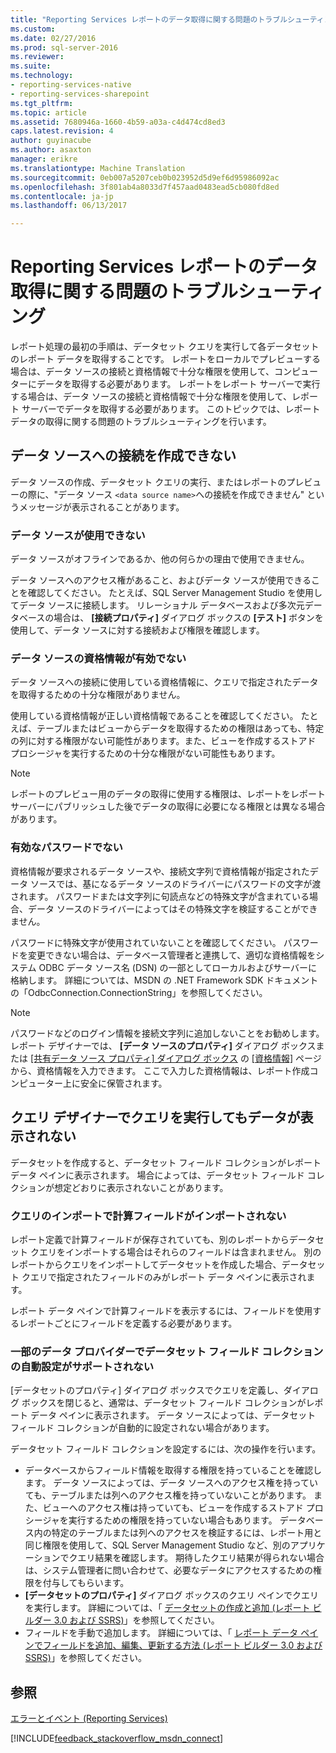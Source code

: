 ```yaml
---
title: "Reporting Services レポートのデータ取得に関する問題のトラブルシューティング |Microsoft ドキュメント"
ms.custom: 
ms.date: 02/27/2016
ms.prod: sql-server-2016
ms.reviewer: 
ms.suite: 
ms.technology:
- reporting-services-native
- reporting-services-sharepoint
ms.tgt_pltfrm: 
ms.topic: article
ms.assetid: 7680946a-1660-4b59-a03a-c4d474cd8ed3
caps.latest.revision: 4
author: guyinacube
ms.author: asaxton
manager: erikre
ms.translationtype: Machine Translation
ms.sourcegitcommit: 0eb007a5207ceb0b023952d5d9ef6d95986092ac
ms.openlocfilehash: 3f801ab4a8033d7f457aad0483ead5cb080fd8ed
ms.contentlocale: ja-jp
ms.lasthandoff: 06/13/2017

---
```

# <a name="troubleshoot-data-retrieval-issues-with-reporting-services-reports"></a>Reporting Services レポートのデータ取得に関する問題のトラブルシューティング
レポート処理の最初の手順は、データセット クエリを実行して各データセットのレポート データを取得することです。 レポートをローカルでプレビューする場合は、データ ソースの接続と資格情報で十分な権限を使用して、コンピューターにデータを取得する必要があります。 レポートをレポート サーバーで実行する場合は、データ ソースの接続と資格情報で十分な権限を使用して、レポート サーバーでデータを取得する必要があります。 このトピックでは、レポート データの取得に関する問題のトラブルシューティングを行います。   
  
## <a name="i-cannot-create-a-connection-to-a-data-source"></a>データ ソースへの接続を作成できない  
データ ソースの作成、データセット クエリの実行、またはレポートのプレビューの際に、"データ ソース `<data source name>`への接続を作成できません" というメッセージが表示されることがあります。   
    
### <a name="data-source-is-not-available"></a>データ ソースが使用できない  
データ ソースがオフラインであるか、他の何らかの理由で使用できません。   
  
データ ソースへのアクセス権があること、およびデータ ソースが使用できることを確認してください。 たとえば、SQL Server Management Studio を使用してデータ ソースに接続します。 リレーショナル データベースおよび多次元データベースの場合は、 **[接続プロパティ]** ダイアログ ボックスの **[テスト]** ボタンを使用して、データ ソースに対する接続および権限を確認します。   
  
### <a name="data-source-credentials-are-not-valid"></a>データ ソースの資格情報が有効でない  
データ ソースへの接続に使用している資格情報に、クエリで指定されたデータを取得するための十分な権限がありません。  
  
使用している資格情報が正しい資格情報であることを確認してください。 たとえば、テーブルまたはビューからデータを取得するための権限はあっても、特定の列に対する権限がない可能性があります。また、ビューを作成するストアド プロシージャを実行するための十分な権限がない可能性もあります。   
  
> [!NOTE]  
> レポートのプレビュー用のデータの取得に使用する権限は、レポートをレポート サーバーにパブリッシュした後でデータの取得に必要になる権限とは異なる場合があります。   
  
### <a name="not-a-valid-password"></a>有効なパスワードでない  
資格情報が要求されるデータ ソースや、接続文字列で資格情報が指定されたデータ ソースでは、基になるデータ ソースのドライバーにパスワードの文字が渡されます。 パスワードまたは文字列に句読点などの特殊文字が含まれている場合、データ ソースのドライバーによってはその特殊文字を検証することができません。   
  
パスワードに特殊文字が使用されていないことを確認してください。 パスワードを変更できない場合は、データベース管理者と連携して、適切な資格情報をシステム ODBC データ ソース名 (DSN) の一部としてローカルおよびサーバーに格納します。 詳細については、MSDN の .NET Framework SDK ドキュメントの「OdbcConnection.ConnectionString」を参照してください。   
  
> [!NOTE]  
>パスワードなどのログイン情報を接続文字列に追加しないことをお勧めします。 レポート デザイナーでは、 **[データ ソースのプロパティ]** ダイアログ ボックスまたは [[共有データ ソース プロパティ] ダイアログ ボックス](~/reporting-services/report-data/enter-data-source-credentials-dialog-box-report-builder.md) の [[資格情報]](~/reporting-services/report-data/enter-data-source-credentials-dialog-box-report-builder.md) ページから、資格情報を入力できます。 ここで入力した資格情報は、レポート作成コンピューター上に安全に保管されます。  
  
## <a name="why-do-i-see-no-data-when-i-run-my-query-in-the-query-designer"></a>クエリ デザイナーでクエリを実行してもデータが表示されない  
データセットを作成すると、データセット フィールド コレクションがレポート データ ペインに表示されます。 場合によっては、データセット フィールド コレクションが想定どおりに表示されないことがあります。   
  
### <a name="import-query-does-not-import-calculated-fields"></a>クエリのインポートで計算フィールドがインポートされない  
  
レポート定義で計算フィールドが保存されていても、別のレポートからデータセット クエリをインポートする場合はそれらのフィールドは含まれません。 別のレポートからクエリをインポートしてデータセットを作成した場合、データセット クエリで指定されたフィールドのみがレポート データ ペインに表示されます。   
  
レポート データ ペインで計算フィールドを表示するには、フィールドを使用するレポートごとにフィールドを定義する必要があります。   
  
### <a name="some-data-providers-do-not-support-automatic-population-of-the-dataset-field-collection"></a>一部のデータ プロバイダーでデータセット フィールド コレクションの自動設定がサポートされない  
[データセットのプロパティ] ダイアログ ボックスでクエリを定義し、ダイアログ ボックスを閉じると、通常は、データセット フィールド コレクションがレポート データ ペインに表示されます。 データ ソースによっては、データセット フィールド コレクションが自動的に設定されない場合があります。   
  
データセット フィールド コレクションを設定するには、次の操作を行います。  
* データベースからフィールド情報を取得する権限を持っていることを確認します。 データ ソースによっては、データ ソースへのアクセス権を持っていても、テーブルまたは列へのアクセス権を持っていないことがあります。 また、ビューへのアクセス権は持っていても、ビューを作成するストアド プロシージャを実行するための権限を持っていない場合もあります。 データベース内の特定のテーブルまたは列へのアクセスを検証するには、レポート用と同じ権限を使用して、SQL Server Management Studio など、別のアプリケーションでクエリ結果を確認します。 期待したクエリ結果が得られない場合は、システム管理者に問い合わせて、必要なデータにアクセスするための権限を付与してもらいます。   
* **[データセットのプロパティ]** ダイアログ ボックスのクエリ ペインでクエリを実行します。 詳細については、「 [データセットの作成と追加 (レポート ビルダー 3.0 および SSRS)](../../reporting-services/report-data/report-datasets-ssrs.md)」を参照してください。  
* フィールドを手動で追加します。 詳細については、「 [レポート データ ペインでフィールドを追加、編集、更新する方法 (レポート ビルダー 3.0 および SSRS)](../../reporting-services/report-data/add-edit-refresh-fields-in-the-report-data-pane-report-builder-and-ssrs.md)」を参照してください。   
  
## <a name="see-also"></a>参照  
[エラーとイベント (Reporting Services)](../../reporting-services/troubleshooting/errors-and-events-reference-reporting-services.md)  
  
  

[!INCLUDE[feedback_stackoverflow_msdn_connect](../../includes/feedback-stackoverflow-msdn-connect.md)]




